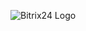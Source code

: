 ![Bitrix24 Logo](https://krasnodar.denvic.ru/upload/resize_cache/webp/iblock/0d6/a8ooigjnw7u1vnk5ft215u2axa8y4w5t/e60d59fc_6436_11ec_ab6c_6cae8b3d18dd_e60d59fd_6436_11ec_ab6c_6cae8b3d18dd.resize1.webp)